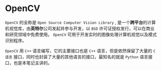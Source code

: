 # OpenCV

`OpenCV` 的全称是 `Open Source Computer Vision Library` , 是一个**跨平台**的计算机视觉库，由**英特尔**公司发起并参与开发，以 `BSD` 许可证授权发行，可以在商业和研究领域中免费使用。 `OpenCV` 可用于开发实时的图像处理计算机视觉以及模式识别程序。

`OpenCV` 用 `C++` 语言编写，它的主要接口也是 `C++` 语言，但是依然保留了大量的 `C语言` 接口，同时也封装了大量的其他语言的接口，最知名的就是 `Python` 语言接口，也是本笔记主讲的。
